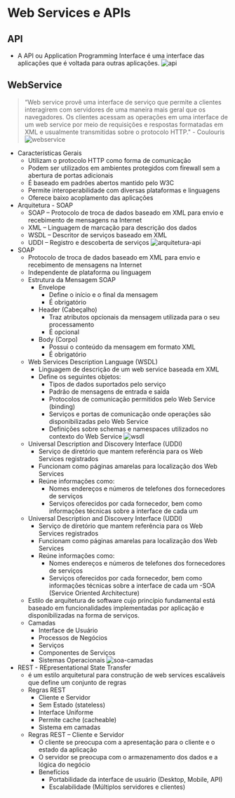 # Web Services e APIs
## API
- A API ou Application Programming Interface é uma interface das aplicações que é voltada para outras aplicações.
![api](http://i.imgur.com/a9nwXqw.png)
## WebService
> “Web service provê uma interface de serviço que permite a clientes interagirem com servidores de uma maneira mais geral que os navegadores. Os clientes acessam as operações em uma interface de um web service por meio de requisições e respostas formatadas em XML e usualmente transmitidas sobre o protocolo HTTP." - Coulouris
![webservice](http://i.imgur.com/gWZp94s.png)
- Características Gerais
  - Utilizam o protocolo HTTP como forma de comunicação
  - Podem ser utilizados em ambientes protegidos com firewall sem a abertura de portas adicionais
  - É baseado em padrões abertos mantido pelo W3C
  - Permite interoperabilidade com diversas plataformas e linguagens
  - Oferece baixo acoplamento das aplicações
- Arquitetura - SOAP
  - SOAP – Protocolo de troca de dados baseado em XML para envio e recebimento de mensagens na Internet
  - XML – Linguagem de marcação para descrição dos dados
  - WSDL – Descritor de serviços baseado em XML
  - UDDI – Registro e descoberta de serviços
![arquitetura-api](http://i.imgur.com/A4TPwlH.png)
- SOAP 
  - Protocolo de troca de dados baseado em XML para envio e recebimento de mensagens na Internet
  - Independente de plataforma ou linguagem
  - Estrutura da Mensagem SOAP
    - Envelope
      - Define o início e o final da mensagem
      - É obrigatório
    - Header (Cabeçalho)
      - Traz atributos opcionais da mensagem utilizada para o seu processamento
      - É opcional
    - Body (Corpo)
      - Possui o conteúdo da mensagem em formato XML
      - É obrigatório
  - Web Services Description Language (WSDL)
    - Linguagem de descrição de um web service baseada em XML
    - Define os seguintes objetos:
      - Tipos de dados suportados pelo serviço
      - Padrão de mensagens de entrada e saída
      - Protocolos de comunicação permitidos pelo Web Service (binding)
      - Serviços e portas de comunicação onde operações são disponibilizadas pelo Web Service
      - Definições sobre schemas e namespaces utilizados no contexto do Web Service
      ![wsdl](http://i.imgur.com/hLetuRU.png)
  - Universal Description and Discovery Interface (UDDI)
    - Serviço de diretório que mantem referência para os Web Services registrados
    - Funcionam como páginas amarelas para localização dos Web Services
    - Reúne informações como:
      - Nomes endereços e números de telefones dos fornecedores de serviços
      - Serviços oferecidos por cada fornecedor, bem como informações técnicas sobre a interface de cada um
  - Universal Description and Discovery Interface (UDDI)
    - Serviço de diretório que mantem referência para os Web Services registrados
    - Funcionam como páginas amarelas para localização dos Web Services
    - Reúne informações como:
      - Nomes endereços e números de telefones dos fornecedores de serviços
      - Serviços oferecidos por cada fornecedor, bem como informações técnicas sobre a interface de cada um
-SOA (Service Oriented Architecture)
  - Estilo de arquitetura de software cujo princípio fundamental está baseado em funcionalidades implementadas por aplicação e disponibilizadas na forma de serviços.
  - Camadas
    - Interface de Usuário
    - Processos de Negócios
    - Serviços
    - Componentes de Serviços
    - Sistemas Operacionais
    ![soa-camadas](http://i.imgur.com/eHTc9DW.png)
- REST - REpresentational State Transfer
  - é um estilo arquitetural para construção de web services escaláveis que define um conjunto de regras
  - Regras REST
    - Cliente e Servidor
    - Sem Estado (stateless)
    - Interface Uniforme
    - Permite cache (cacheable)
    - Sistema em camadas
  - Regras REST – Cliente e Servidor
    - O cliente se preocupa com a apresentação para o cliente e o estado da aplicação
    - O servidor se preocupa com o armazenamento dos dados e a lógica do negócio
    - Benefícios
      - Portabilidade da interface de usuário (Desktop, Mobile, API)
      - Escalabilidade (Múltiplos servidores e clientes)

